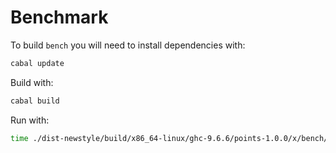 # Benchmark

To build `bench` you will need to install dependencies with:

```sh
cabal update
```

Build with:

```sh
cabal build
```

Run with:

```sh
time ./dist-newstyle/build/x86_64-linux/ghc-9.6.6/points-1.0.0/x/bench/build/bench/bench -w 39 -h 32 -n 10000 -s 7
```
